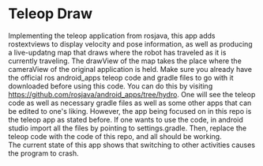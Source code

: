 <h1>
Teleop Draw
</h1>

<p>
Implementing the teleop application from rosjava, this app adds rostextviews to display velocity and pose information, as well as producing a live-updatng map that draws where the robot has traveled as it is currently traveling.  The drawView of the map takes the place where the cameraView of the original application is held.  Make sure you already have the official ros android_apps teleop code and gradle files to go with it downloaded before using this code.  You can do this by visiting <a href="https://github.com/rosjava/android_apps/tree/hydro">https://github.com/rosjava/android_apps/tree/hydro</a>.  One will see the teleop code as well as necessary gradle files as well as some other apps that can be edited to one's liking.  However, the app being focused on in this repo is the teleop app as stated before.  If one wants to use the code, in android studio import all the files by pointing to settings.gradle.  Then, replace the teleop code with the code of this repo, and all should be working.
<br>
The current state of this app shows that switching to other activities causes the program to crash.
</p>
